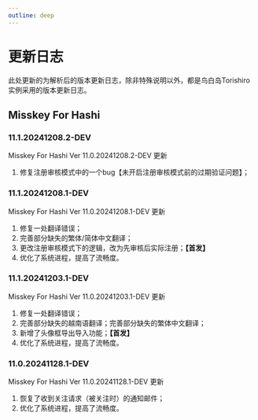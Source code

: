 ```yaml
---
outline: deep
---
```


# 更新日志

此处更新的为解析后的版本更新日志，除非特殊说明以外，都是鸟白岛Torishiro实例采用的版本更新日志。

## Misskey For Hashi

### 11.1.20241208.2-DEV 

Misskey For Hashi Ver 11.0.20241208.2-DEV 更新

1. 修复注册审核模式中的一个bug【未开启注册审核模式前的过期验证问题】；

### 11.1.20241208.1-DEV 

Misskey For Hashi Ver 11.0.20241208.1-DEV 更新

1. 修复一处翻译错误；
2. 完善部分缺失的繁体/简体中文翻译；
3. 更改注册审核模式下的逻辑，改为先审核后实际注册；**【首发】**
4. 优化了系统进程，提高了流畅度。

### 11.1.20241203.1-DEV 

Misskey For Hashi Ver 11.0.20241203.1-DEV 更新

1. 修复一处翻译错误；
2. 完善部分缺失的越南语翻译；完善部分缺失的繁体中文翻译；
3. 新增了头像框导出导入功能；**【首发】**
4. 优化了系统进程，提高了流畅度。

### 11.0.20241128.1-DEV 

Misskey For Hashi Ver 11.0.20241128.1-DEV  更新

1. 恢复了收到关注请求（被关注时）的通知邮件；
2. 优化了系统进程，提高了流畅度。